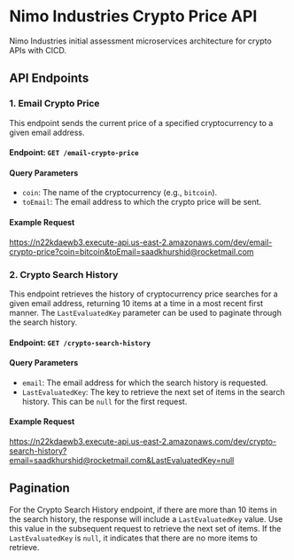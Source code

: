 # Nimo Industries Crypto Price API

Nimo Industries initial assessment microservices architecture for crypto APIs with CICD.

## API Endpoints

### 1. Email Crypto Price

This endpoint sends the current price of a specified cryptocurrency to a given email address.

#### Endpoint: `GET /email-crypto-price`

#### Query Parameters

- `coin`: The name of the cryptocurrency (e.g., `bitcoin`).
- `toEmail`: The email address to which the crypto price will be sent.

#### Example Request

https://n22kdaewb3.execute-api.us-east-2.amazonaws.com/dev/email-crypto-price?coin=bitcoin&toEmail=saadkhurshid@rocketmail.com


### 2. Crypto Search History

This endpoint retrieves the history of cryptocurrency price searches for a given email address, returning 10 items at a time in a most recent first manner. The `LastEvaluatedKey` parameter can be used to paginate through the search history.

#### Endpoint: `GET /crypto-search-history`

#### Query Parameters

- `email`: The email address for which the search history is requested.
- `LastEvaluatedKey`: The key to retrieve the next set of items in the search history. This can be `null` for the first request.

#### Example Request

https://n22kdaewb3.execute-api.us-east-2.amazonaws.com/dev/crypto-search-history?email=saadkhurshid@rocketmail.com&LastEvaluatedKey=null


## Pagination

For the Crypto Search History endpoint, if there are more than 10 items in the search history, the response will include a `LastEvaluatedKey` value. Use this value in the subsequent request to retrieve the next set of items. If the `LastEvaluatedKey` is `null`, it indicates that there are no more items to retrieve.
